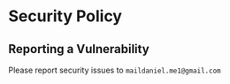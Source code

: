 # Security Policy

## Reporting a Vulnerability

Please report security issues to `maildaniel.me1@gmail.com`
